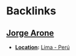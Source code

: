 
# Backlinks
## [Jorge Arone](<Jorge Arone.md>)
- **[Location](<Location.md>):** [Lima - Perú](<Lima - Perú.md>)

